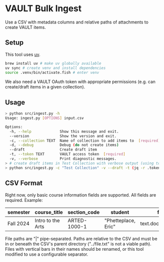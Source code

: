 # VAULT Bulk Ingest

Use a CSV with metadata columns and relative paths of attachments to create VAULT items.

## Setup

This tool uses [uv](https://docs.astral.sh/uv/).

```sh
brew install uv # make uv globally available
uv sync # create venv and install dependencies
source .venv/bin/activate.fish # enter venv
```

We also need a VAULT OAuth token with appropriate permissions (e.g. can create/draft items in a given collection).

## Usage

```sh
> python src/ingest.py -h
Usage: ingest.py [OPTIONS] input.csv

Options:
  -h, --help             Show this message and exit.
  --version              Show the version and exit.
  -c, --collection TEXT  Name of collection to add items to  [required]
  -d, --debug            Debug (do not create items)
  --draft                Create draft item
  -t, --token TEXT       VAULT access token  [required]
  -v, --verbose          Print diagnostic messages.
> # create draft items in Test Collection with verbose output (using token in .equellarc file)
> python src/ingest.py -c "Test Collection" -v --draft -t (jq -r .token ~/.equellarc ) items.csv
```

## CSV Format

Right now, only basic course information fields are supported. All fields are required. Example:

| semester | course_title | section_code | student | files |
|----------|--------------|--------------|---------|-------|
| Fall 2024 | Intro to the Arts | ARTED-1000-1 | "Phetteplace,  Eric" | text.docx&#124;matta.jpg |

File paths are "|" pipe-separated. Paths are relative to the CSV and must be in or beneath the CSV's parent directory ("../file.txt" is not a viable path). Files with vertical bars in their names should be renamed, or this tool modified to use a configurable separator.
